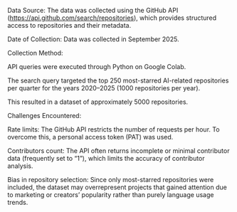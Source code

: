 Data Source:
The data was collected using the GitHub API (https://api.github.com/search/repositories), which provides structured access to repositories and their metadata.



Date of Collection:
Data was collected in September 2025.


Collection Method:

API queries were executed through Python on Google Colab.

The search query targeted the top 250 most-starred AI-related repositories per quarter for the years 2020–2025 (1000 repositories per year).

This resulted in a dataset of approximately 5000 repositories.


Challenges Encountered:

Rate limits: The GitHub API restricts the number of requests per hour. To overcome this, a personal access token (PAT) was used.

Contributors count: The API often returns incomplete or minimal contributor data (frequently set to “1”), which limits the accuracy of contributor analysis.

Bias in repository selection: Since only most-starred repositories were included, the dataset may overrepresent projects that gained attention due to marketing or creators’ popularity rather than purely language usage trends.
